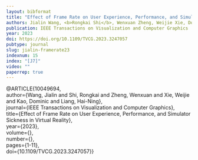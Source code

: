 ```yaml
---
layout: bibformat
title: "Effect of Frame Rate on User Experience, Performance, and Simulator Sickness in Virtual Reality"
authors: Jialin Wang, <b>Rongkai Shi</b>, Wenxuan Zheng, Weijie Xie, Dominic Kao, and Hai-Ning Liang
publication: IEEE Transactions on Visualization and Computer Graphics
year: 2023
doi: https://doi.org/10.1109/TVCG.2023.3247057
pubtype: journal
slug: jialin-framerate23
indexnum: 15
index: "[J7]"
video: ""
paperrep: true
---
```



@ARTICLE{10049694,<br/>
  author={Wang, Jialin and Shi, Rongkai and Zheng, Wenxuan and Xie, Weijie and Kao, Dominic and Liang, Hai-Ning},<br/>
  journal={IEEE Transactions on Visualization and Computer Graphics}, <br/>
  title={Effect of Frame Rate on User Experience, Performance, and Simulator Sickness in Virtual Reality}, <br/>
  year={2023},<br/>
  volume={},<br/>
  number={},<br/>
  pages={1-11},<br/>
  doi={10.1109/TVCG.2023.3247057}}